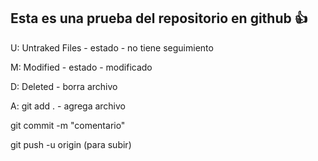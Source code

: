 ## Esta es una prueba del repositorio en github :+1:

U: Untraked Files - estado - no tiene seguimiento

M: Modified - estado - modificado

D: Deleted - borra archivo

A: git add . - agrega archivo

git commit -m "comentario"

git push -u origin (para subir)